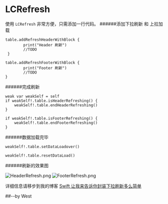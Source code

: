 # LCRefresh 

使用 `LCRefresh` 非常方便，只需添加一行代码。
######添加下拉刷新 和 上拉加载

    table.addRefreshHeaderWithBlock {
            print("Header 刷新")
            //TODO
     }

    table.addRefreshFooterWithBlock {
            print("Footer 刷新")
            //TODO
    }

######完成刷新

    weak var weakSelf = self
    if weakSelf!.table.isHeaderRefreshing() {
        weakSelf!.table.endHeaderRefreshing()
    }

    if weakSelf!.table.isFooterRefreshing() {
        weakSelf!.table.endFooterRefreshing()
    }

######数据加载完毕

    weakSelf!.table.setDataLoadover()
    
    weakSelf!.table.resetDataLoad()

######刷新的效果图

![HeaderRefresh.png](http://upload-images.jianshu.io/upload_images/1951020-03286bc8c3fd87a5.png?imageMogr2/auto-orient/strip%7CimageView2/2/w/1240)
![FooterRefresh.png](http://upload-images.jianshu.io/upload_images/1951020-8b78a79cd6f9140c.png?imageMogr2/auto-orient/strip%7CimageView2/2/w/1240)

详细信息请移步到我的博客
[Swift 让我来告诉你封装下拉刷新多么简单](http://www.jianshu.com/p/725cd8028c8a)

##--by West
